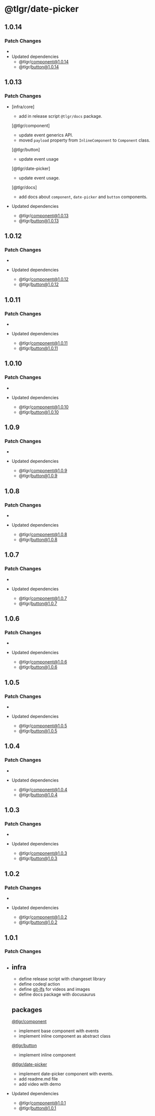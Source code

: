 # @tlgr/date-picker

## 1.0.14

### Patch Changes

-
- Updated dependencies
  - @tlgr/component@1.0.14
  - @tlgr/button@1.0.14

## 1.0.13

### Patch Changes

- [infra/core]

  - add in release script `@tlgr/docs` package.

  [@tlgr/component]

  - update event generics API.
  - moved `payload` property from `InlineComponent` to `Component` class.

  [@tlgr/button]

  - update event usage

  [@tlgr/date-picker]

  - update event usage.

  [@tlgr/docs]

  - add docs about `component`, `date-picker` and `button` components.

- Updated dependencies
  - @tlgr/component@1.0.13
  - @tlgr/button@1.0.13

## 1.0.12

### Patch Changes

-

- Updated dependencies
  - @tlgr/component@1.0.12
  - @tlgr/button@1.0.12

## 1.0.11

### Patch Changes

-

- Updated dependencies
  - @tlgr/component@1.0.11
  - @tlgr/button@1.0.11

## 1.0.10

### Patch Changes

-

- Updated dependencies
  - @tlgr/component@1.0.10
  - @tlgr/button@1.0.10

## 1.0.9

### Patch Changes

-

- Updated dependencies
  - @tlgr/component@1.0.9
  - @tlgr/button@1.0.9

## 1.0.8

### Patch Changes

-

- Updated dependencies
  - @tlgr/component@1.0.8
  - @tlgr/button@1.0.8

## 1.0.7

### Patch Changes

-

- Updated dependencies
  - @tlgr/component@1.0.7
  - @tlgr/button@1.0.7

## 1.0.6

### Patch Changes

-

- Updated dependencies
  - @tlgr/component@1.0.6
  - @tlgr/button@1.0.6

## 1.0.5

### Patch Changes

-

- Updated dependencies
  - @tlgr/component@1.0.5
  - @tlgr/button@1.0.5

## 1.0.4

### Patch Changes

-

- Updated dependencies
  - @tlgr/component@1.0.4
  - @tlgr/button@1.0.4

## 1.0.3

### Patch Changes

-

- Updated dependencies
  - @tlgr/component@1.0.3
  - @tlgr/button@1.0.3

## 1.0.2

### Patch Changes

-

- Updated dependencies
  - @tlgr/component@1.0.2
  - @tlgr/button@1.0.2

## 1.0.1

### Patch Changes

- ## infra

  - define release script with changeset library
  - define codeql action
  - define [git-lfs](https://git-lfs.github.com/) for videos and images
  - define docs package with docusaurus

  ## packages

  [@tlgr/component](packages/component/)

  - implement base component with events
  - implement inline component as abstract class

  [@tlgr/button](packages/button/)

  - implement inline component

  [@tlgr/date-picker](packages/date-picker/)

  - implement date-picker component with events.
  - add readme.md file
  - add video with demo

- Updated dependencies
  - @tlgr/component@1.0.1
  - @tlgr/button@1.0.1
